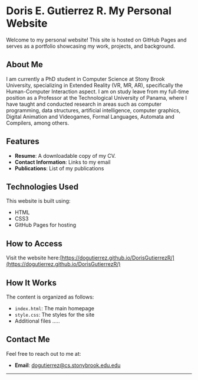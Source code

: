 # Doris E. Gutierrez R. My Personal Website

Welcome to my personal website! This site is hosted on GitHub Pages and serves as a portfolio showcasing my work, projects, and background.

## About Me

I am currently a PhD student in Computer Science at Stony Brook University, specializing in Extended Reality (VR, MR, AR), specifically the Human-Computer 
Interaction aspect. I am on study leave from my full-time position as a Professor at the Technological University of Panama, where I have taught and conducted 
research in areas such as computer programming, data structures, artificial intelligence, computer graphics, Digital Animation and Videogames, 
Formal Languages, Automata and Compilers, among others.

## Features

- **Resume**: A downloadable copy of my CV.
- **Contact Information**: Links to my email
- **Publications**: List of my publications 

## Technologies Used

This website is built using:
- HTML
- CSS3
- GitHub Pages for hosting

## How to Access

Visit the website here:[https://dogutierrez.github.io/DorisGutierrezR/](https://dogutierrez.github.io/DorisGutierrezR/)


## How It Works

The content is organized as follows:
- `index.html`: The main homepage
- `style.css`: The styles for the site
- Additional files .....

## Contact Me

Feel free to reach out to me at:
- **Email**: [dogutierrez@cs.stonybrook.edu.edu](mailto:dogutierrez@cs.stonybrook.edu.edu)

---

